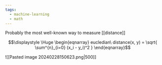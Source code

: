 ```yaml
---
tags:
  - machine-learning
  - math
---
```

Probably the most well-known way to measure [[distance]]

$$\displaystyle \Huge \begin{eqnarray} 
eucledian\ distance(x, y) = 
\sqrt{
\sum^{n}_{i=0} (x_i - y_i)^2
}
\end{eqnarray}$$

![[Pasted image 20240228150623.png|500]]